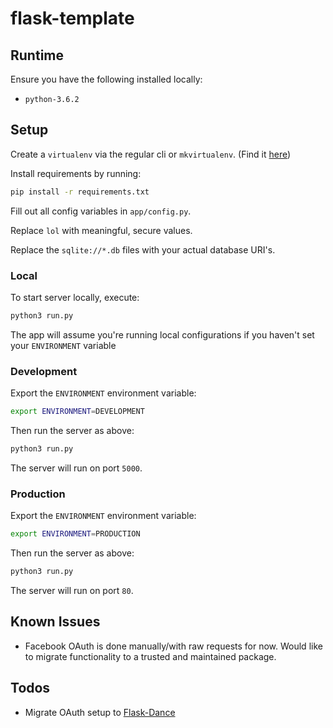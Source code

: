 # flask-template

## Runtime

Ensure you have the following installed locally:

* `python-3.6.2`

## Setup

Create a `virtualenv` via the regular cli or `mkvirtualenv`. (Find it [here](https://virtualenvwrapper.readthedocs.io/en/latest/))

Install requirements by running:

```bash
pip install -r requirements.txt
```

Fill out all config variables in `app/config.py`. 

Replace `lol` with meaningful, secure values.

Replace the `sqlite://*.db` files with your actual database URI's.

### Local

To start server locally, execute: 

```bash
python3 run.py
```

The app will assume you're running local configurations if you haven't set your `ENVIRONMENT` variable

### Development

Export the `ENVIRONMENT` environment variable:

```bash
export ENVIRONMENT=DEVELOPMENT
```

Then run the server as above:

```bash
python3 run.py
```

The server will run on port `5000`.

### Production

Export the `ENVIRONMENT` environment variable:

```bash
export ENVIRONMENT=PRODUCTION
```

Then run the server as above:

```bash
python3 run.py
```

The server will run on port `80`.


## Known Issues

* Facebook OAuth is done manually/with raw requests for now. Would like to migrate functionality to a trusted and maintained package.

## Todos

* Migrate OAuth setup to [Flask-Dance](https://github.com/singingwolfboy/flask-dance)
